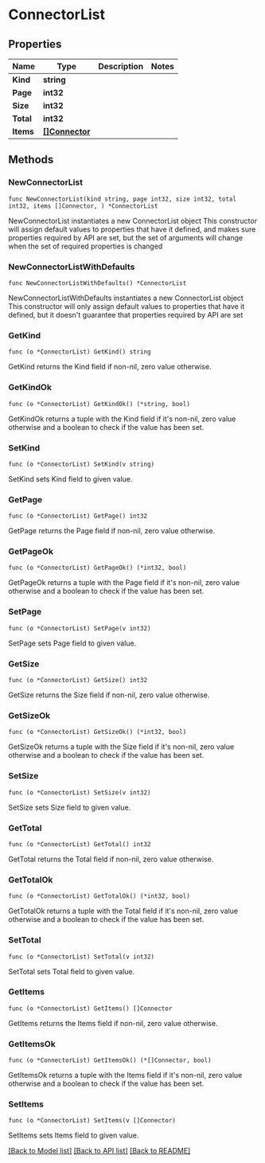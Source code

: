 # ConnectorList

## Properties

Name | Type | Description | Notes
------------ | ------------- | ------------- | -------------
**Kind** | **string** |  | 
**Page** | **int32** |  | 
**Size** | **int32** |  | 
**Total** | **int32** |  | 
**Items** | [**[]Connector**](Connector.md) |  | 

## Methods

### NewConnectorList

`func NewConnectorList(kind string, page int32, size int32, total int32, items []Connector, ) *ConnectorList`

NewConnectorList instantiates a new ConnectorList object
This constructor will assign default values to properties that have it defined,
and makes sure properties required by API are set, but the set of arguments
will change when the set of required properties is changed

### NewConnectorListWithDefaults

`func NewConnectorListWithDefaults() *ConnectorList`

NewConnectorListWithDefaults instantiates a new ConnectorList object
This constructor will only assign default values to properties that have it defined,
but it doesn't guarantee that properties required by API are set

### GetKind

`func (o *ConnectorList) GetKind() string`

GetKind returns the Kind field if non-nil, zero value otherwise.

### GetKindOk

`func (o *ConnectorList) GetKindOk() (*string, bool)`

GetKindOk returns a tuple with the Kind field if it's non-nil, zero value otherwise
and a boolean to check if the value has been set.

### SetKind

`func (o *ConnectorList) SetKind(v string)`

SetKind sets Kind field to given value.


### GetPage

`func (o *ConnectorList) GetPage() int32`

GetPage returns the Page field if non-nil, zero value otherwise.

### GetPageOk

`func (o *ConnectorList) GetPageOk() (*int32, bool)`

GetPageOk returns a tuple with the Page field if it's non-nil, zero value otherwise
and a boolean to check if the value has been set.

### SetPage

`func (o *ConnectorList) SetPage(v int32)`

SetPage sets Page field to given value.


### GetSize

`func (o *ConnectorList) GetSize() int32`

GetSize returns the Size field if non-nil, zero value otherwise.

### GetSizeOk

`func (o *ConnectorList) GetSizeOk() (*int32, bool)`

GetSizeOk returns a tuple with the Size field if it's non-nil, zero value otherwise
and a boolean to check if the value has been set.

### SetSize

`func (o *ConnectorList) SetSize(v int32)`

SetSize sets Size field to given value.


### GetTotal

`func (o *ConnectorList) GetTotal() int32`

GetTotal returns the Total field if non-nil, zero value otherwise.

### GetTotalOk

`func (o *ConnectorList) GetTotalOk() (*int32, bool)`

GetTotalOk returns a tuple with the Total field if it's non-nil, zero value otherwise
and a boolean to check if the value has been set.

### SetTotal

`func (o *ConnectorList) SetTotal(v int32)`

SetTotal sets Total field to given value.


### GetItems

`func (o *ConnectorList) GetItems() []Connector`

GetItems returns the Items field if non-nil, zero value otherwise.

### GetItemsOk

`func (o *ConnectorList) GetItemsOk() (*[]Connector, bool)`

GetItemsOk returns a tuple with the Items field if it's non-nil, zero value otherwise
and a boolean to check if the value has been set.

### SetItems

`func (o *ConnectorList) SetItems(v []Connector)`

SetItems sets Items field to given value.



[[Back to Model list]](../README.md#documentation-for-models) [[Back to API list]](../README.md#documentation-for-api-endpoints) [[Back to README]](../README.md)


